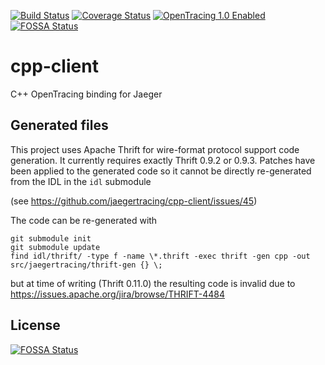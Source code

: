 [![Build Status][ci-img]][ci] [![Coverage Status][cov-img]][cov] [![OpenTracing 1.0 Enabled][ot-img]][ot-url]
[![FOSSA Status](https://app.fossa.io/api/projects/git%2Bgithub.com%2Fjaegertracing%2Fcpp-client.svg?type=shield)](https://app.fossa.io/projects/git%2Bgithub.com%2Fjaegertracing%2Fcpp-client?ref=badge_shield)

# cpp-client
C++ OpenTracing binding for Jaeger

## Generated files

This project uses Apache Thrift for wire-format protocol support code
generation. It currently requires exactly Thrift 0.9.2 or 0.9.3. Patches have
been applied to the generated code so it cannot be directly re-generated from
the IDL in the `idl` submodule

(see https://github.com/jaegertracing/cpp-client/issues/45)

The code can be re-generated with

    git submodule init
    git submodule update
    find idl/thrift/ -type f -name \*.thrift -exec thrift -gen cpp -out src/jaegertracing/thrift-gen {} \;

but at time of writing (Thrift 0.11.0) the resulting code is invalid due to
https://issues.apache.org/jira/browse/THRIFT-4484

[ci-img]: https://travis-ci.org/jaegertracing/cpp-client.svg?branch=master
[ci]: https://travis-ci.org/jaegertracing/cpp-client
[cov-img]: https://codecov.io/gh/jaegertracing/cpp-client/branch/master/graph/badge.svg
[cov]: https://codecov.io/gh/jaegertracing/cpp-client
[ot-img]: https://img.shields.io/badge/OpenTracing--1.0-enabled-blue.svg
[ot-url]: http://opentracing.io


## License
[![FOSSA Status](https://app.fossa.io/api/projects/git%2Bgithub.com%2Fjaegertracing%2Fcpp-client.svg?type=large)](https://app.fossa.io/projects/git%2Bgithub.com%2Fjaegertracing%2Fcpp-client?ref=badge_large)